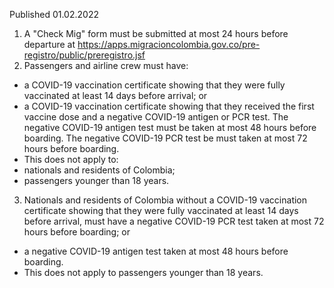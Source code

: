Published 01.02.2022
1. A "Check Mig" form must be submitted at most 24 hours before departure at <a href="https://apps.migracioncolombia.gov.co/pre-registro/public/preregistro.jsf">https://apps.migracioncolombia.gov.co/pre-registro/public/preregistro.jsf</a>
2. Passengers and airline crew must have:
- a COVID-19 vaccination certificate showing that they were fully vaccinated at least 14 days before arrival; or
- a COVID-19 vaccination certificate showing that they received the first vaccine dose and a negative COVID-19 antigen or PCR test.
The negative COVID-19 antigen test must be taken at most 48 hours before boarding.
The negative COVID-19 PCR test be must taken at most 72 hours before boarding.
- This does not apply to:
- nationals and residents of Colombia;
- passengers younger than 18 years.
3. Nationals and residents of Colombia without a COVID-19 vaccination certificate showing that they were fully vaccinated at least 14 days before arrival, must have a negative COVID-19 PCR test taken at most 72 hours before boarding; or
- a negative COVID-19 antigen test taken at most 48 hours before boarding.
- This does not apply to passengers younger than 18 years.